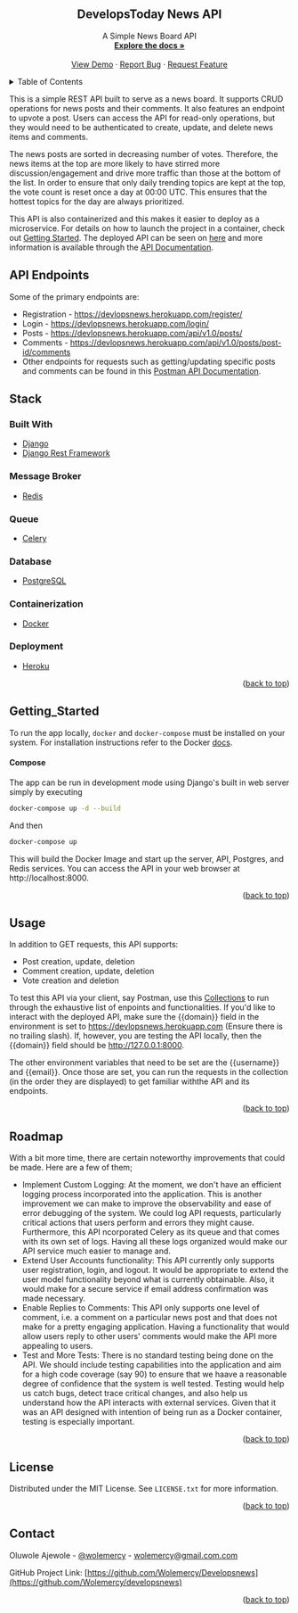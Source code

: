 <div id="top"></div>

<!-- PROJECT LOGO -->
<br />
<div align="center">

<h2 align="center">DevelopsToday News API</h2>

  <p align="center">
    A Simple News Board API
    <br />
    <a href="https://www.getpostman.com/collections/e1066e392624a3207fa4"><strong>Explore the docs »</strong></a>
    <br />
    <br />
    <a href="https://devlopsnews.herokuapp.com/">View Demo</a>
    ·
    <a href="https://github.com/Wolemercy/devlopsnews/issues">Report Bug</a>
    ·
    <a href="https://github.com/Wolemercy/devlopsnews/issues">Request Feature</a>
  </p>
</div>



<!-- TABLE OF CONTENTS -->
<details>
  <summary>Table of Contents</summary>
  <ol>
    <li>
      <a href="#about-the-project">About The Project</a>
      <ul>
        <li><a href="#api-endpoints">API Endpoints</a></li>
      </ul>
    </li>
    <li><a href="#stack">Stack</a></li>
    <li><a href="#usage">Usage</a></li>
    <li><a href="#getting_started">Getting Started</a></li>
    <li><a href="#roadmap">Roadmap</a></li>
    <li><a href="#license">License</a></li>
    <li><a href="#contact">Contact</a></li>
  </ol>
</details>


<!-- ABOUT THE PROJECT -->
This is a simple REST API built to serve as a news board. It supports CRUD operations for news posts and their comments. It also features an endpoint to upvote a post. Users can access the API for read-only operations, but they would need to be authenticated to create, update, and delete news items and comments. 

The news posts are sorted in decreasing number of votes. Therefore, the news items at the top are  more likely to have stirred more discussion/engagement and drive more traffic than those at the bottom of the list. In order to ensure that only daily trending topics are kept at the top, the vote count is reset once a day at 00:00 UTC. This ensures that the hottest topics for the day are always prioritized. 

This API is also containerized and this makes it easier to deploy as a microservice. For details on how to launch the project in a container, check out <a href="#getting_started">Getting Started</a></li>. 
The deployed API can be seen on [here](https://devlopsnews.herokuapp.com) and more information is available through the [API Documentation](https://www.getpostman.com/collections/e1066e392624a3207fa4). 

<!--Here's a blank template to get started: To avoid retyping too much info. Do a search and replace with your text editor for the following: `Wolemercy`, `Developsnews`, `wolemercy`, `wolemercy`, `wolemercy`, `gmail.com`, `project_title`, `project_description` -->

## API Endpoints
Some of the primary endpoints are:
* Registration - https://devlopsnews.herokuapp.com/register/
* Login - https://devlopsnews.herokuapp.com/login/
* Posts - https://devlopsnews.herokuapp.com/api/v1.0/posts/
* Comments - https://devlopsnews.herokuapp.com/api/v1.0/posts/post-id/comments
* Other endpoints for requests such as getting/updating specific posts and comments can be found in this [Postman API Documentation](https://www.getpostman.com/collections/e1066e392624a3207fa4).

## Stack

### Built With

* [Django](https://www.djangoproject.com/)
* [Django Rest Framework](https://www.django-rest-framework.org/)

### Message Broker
* [Redis](https://aws.amazon.com/)

### Queue
* [Celery](https://aws.amazon.com/)

### Database
* [PostgreSQL](https://www.postgresql.org/)

### Containerization
* [Docker]()

### Deployment 
* [Heroku](https://heroku.com)

<p align="right">(<a href="#top">back to top</a>)</p>


<!-- GETTING STARTED -->
## Getting_Started

To run the app locally, `docker` and `docker-compose` must be installed on your system. For installation
instructions refer to the Docker [docs](https://docs.docker.com/compose/install/).

#### Compose
The app can be run in development mode using Django's built in web server simply by executing

```bash
docker-compose up -d --build
```
And then

```bash
docker-compose up
```

This will build the Docker Image and start up the server, API, Postgres, and Redis services. You can access the API in your web browser at http://localhost:8000.

<p align="right">(<a href="#top">back to top</a>)</p>

<!-- USAGE EXAMPLES -->
## Usage

In addition to GET requests, this API supports:
* Post creation, update, deletion
* Comment creation, update, deletion
* Vote creation and deletion

To test this API via your client, say Postman, use this [Collections](https://www.getpostman.com/collections/e1066e392624a3207fa4) to run through the exhaustive list of enpoints and functionalities. If you'd like to interact with the deployed API, make sure the {{domain}} field in the environment is set to https://devlopsnews.herokuapp.com (Ensure there is no trailing slash). If, however, you are testing the API locally, then the {{domain}} field should be http://127.0.0.1:8000. 

The other environment variables that need to be set are the {{username}} and {{email}}. Once those are set, you can run the requests in the collection (in the order they are displayed) to get familiar withthe API and its endpoints.

<p align="right">(<a href="#top">back to top</a>)</p>

<!-- ROADMAP -->
## Roadmap
With a bit more time, there are certain noteworthy improvements that could be made. Here are a few of them;

- Implement Custom Logging: At the moment, we don't have an efficient logging process incorporated into the application. This is another improvement we can make to improve the observability and ease of error debugging of the system. We could log API requests, particularly critical actions that users perform and errors they might cause. Furthermore, this API ncorporated Celery as its queue and that comes with its own set of logs. Having all these logs organized would make our API service much easier to manage and.
- Extend User Accounts functionality: This API currently only supports user registration, login, and logout. It would be appropriate to extend the user model functionality beyond what is currently obtainable. Also, it would make for a secure service if email address confirmation was made necessary. 
- Enable Replies to Comments: This API only supports one level of comment, i.e. a comment on a particular news post and that does not make for a pretty engaging application. Having a functionality that would allow users reply to other users' comments would make the API more appealing to users.
- Test and More Tests: There is no standard testing being done on the API. We should include testing capabilities into the application and aim for a high code coverage (say 90) to ensure that we haave a reasonable degree of confidence that the system is well tested. Testing would help us catch bugs, detect trace critical changes, and also help us understand how the API interacts with external services. Given that it was an API designed with intention of being run as a Docker container, testing is especially important.

<p align="right">(<a href="#top">back to top</a>)</p>

<!-- LICENSE -->
## License

Distributed under the MIT License. See `LICENSE.txt` for more information.

<p align="right">(<a href="#top">back to top</a>)</p>

<!-- CONTACT -->
## Contact

Oluwole Ajewole - [@wolemercy](https://twitter.com/wolemercy) - wolemercy@gmail.com.com

GitHub Project Link: [https://github.com/Wolemercy/Developsnews](https://github.com/Wolemercy/developsnews)


<p align="right">(<a href="#top">back to top</a>)</p>
